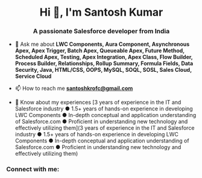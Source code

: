 <h1 align="center">Hi 👋, I'm Santosh Kumar</h1>
<h3 align="center">A passionate Salesforce developer from India</h3>

- 💬 Ask me about **LWC Components, Aura Component, Asynchronous Apex, Apex Trigger, Batch Apex, Queueable Apex, Future Method, Scheduled Apex, Testing, Apex Integration, Apex Class, Flow Builder, Process Builder, Relationships, Rollup Summary, Formula Fields, Data Security, Java, HTML/CSS, OOPS, MySQL, SOQL, SOSL, Sales Cloud, Service Cloud**

- 📫 How to reach me **santoshkrofc@gmail.com**

- 📄 Know about my experiences [3 years of experience in the IT and Salesforce industry ● 1.5+ years of hands-on experience in developing LWC Components ● In-depth conceptual and application understanding of Salesforce.com ● Proficient in understanding new technology and effectively utilizing them](3 years of experience in the IT and Salesforce industry ● 1.5+ years of hands-on experience in developing LWC Components ● In-depth conceptual and application understanding of Salesforce.com ● Proficient in understanding new technology and effectively utilizing them)

<h3 align="left">Connect with me:</h3>
<p align="left">
</p>
